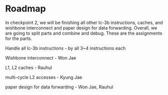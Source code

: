 # Roadmap

In checkpoint 2, we will be finishing all other lc-3b instructions, caches, and wishbone interconnect and paper design for data forwarding.
Overall, we are going to split parts and combine and debug. These are the assignments for the parts.

Handle all lc-3b instructions - by all 3~4 instructions each

Wishbone interconnect - Won Jae

L1, L2 caches - Rauhul

multi-cycle L2 accesses - Kyung Jae

paper design for data forwarding - Won Jae, Rauhul